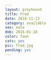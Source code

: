 ```yaml
---
layout: greyhound
title: Fred
date: 2018-11-13
category: available
sex: male
dob: 2016-01-18
color: fawn
cats: yes
pic: fred.jpg
pending: yes
---
```


